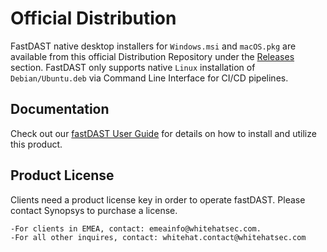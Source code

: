 # Official Distribution
FastDAST native desktop installers for `Windows.msi` and `macOS.pkg` are available from this official Distribution Repository under the [Releases](https://github.com/whitehatsec/fastDAST-distributions/releases) section. FastDAST only supports native `Linux` installation of `Debian/Ubuntu.deb` via Command Line Interface for CI/CD pipelines.

## Documentation

Check out our [fastDAST User Guide](https://github.com/whitehatsec/fastDAST-distributions/blob/main/fastDAST-User-Guide.pdf) for details on how to install and utilize this product.

## Product License
Clients need a product license key in order to operate fastDAST. Please contact Synopsys to purchase a license.  
```
-For clients in EMEA, contact: emeainfo@whitehatsec.com. 
-For all other inquires, contact: whitehat.contact@whitehatsec.com 
```
